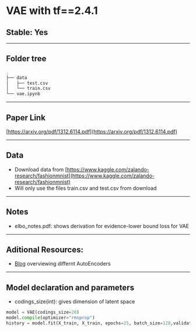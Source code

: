 # VAE with tf==2.4.1
## Stable: Yes

---

## Folder tree 
```bash
.
├── data
│   ├── test.csv
│   └── train.csv
└── vae.ipynb
```

---

## Paper Link
[https://arxiv.org/pdf/1312.6114.pdf](https://arxiv.org/pdf/1312.6114.pdf)

---

## Data
* Download data from [https://www.kaggle.com/zalando-research/fashionmnist](https://www.kaggle.com/zalando-research/fashionmnist)
* Will only use the files train.csv and test.csv from download

---

## Notes
* elbo_notes.pdf: shows derivation for evidence-lower bound loss for VAE

---

## Aditional Resources:
* [Blog](https://lilianweng.github.io/lil-log/2018/08/12/from-autoencoder-to-beta-vae.html) overviewing differnt AutoEncoders 

---

## Model declaration and parameters
* codings_size(int): gives dimension of latent space
```Python
model = VAE(codings_size=20)
model.compile(optimizer="rmsprop")
history = model.fit(X_train, X_train, epochs=25, batch_size=128,validation_data=(X_valid, X_valid))
```
